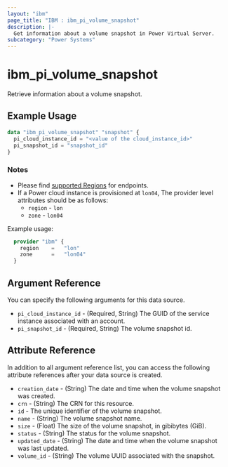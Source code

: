 ```yaml
---
layout: "ibm"
page_title: "IBM : ibm_pi_volume_snapshot"
description: |-
  Get information about a volume snapshot in Power Virtual Server.
subcategory: "Power Systems"
---
```


# ibm_pi_volume_snapshot

Retrieve information about a volume snapshot.

## Example Usage

```terraform
data "ibm_pi_volume_snapshot" "snapshot" {
  pi_cloud_instance_id = "<value of the cloud_instance_id>" 
  pi_snapshot_id = "snapshot_id"
}
```

### Notes

- Please find [supported Regions](https://cloud.ibm.com/apidocs/power-cloud#endpoint) for endpoints.
- If a Power cloud instance is provisioned at `lon04`, The provider level attributes should be as follows:
  - `region` - `lon`
  - `zone` - `lon04`
  
Example usage:

  ```terraform
    provider "ibm" {
      region    =   "lon"
      zone      =   "lon04"
    }
  ```

## Argument Reference

You can specify the following arguments for this data source.

- `pi_cloud_instance_id` - (Required, String) The GUID of the service instance associated with an account.
- `pi_snapshot_id` - (Required, String) The volume snapshot id.

## Attribute Reference

In addition to all argument reference list, you can access the following attribute references after your data source is created.

- `creation_date` - (String) The date and time when the volume snapshot was created.
- `crn` - (String) The CRN for this resource.
- `id` - The unique identifier of the volume snapshot.
- `name` - (String) The volume snapshot name.
- `size` - (Float) The size of the volume snapshot, in gibibytes (GiB).
- `status` - (String) The status for the volume snapshot.
- `updated_date` - (String) The date and time when the volume snapshot was last updated.
- `volume_id` - (String) The volume UUID associated with the snapshot.

